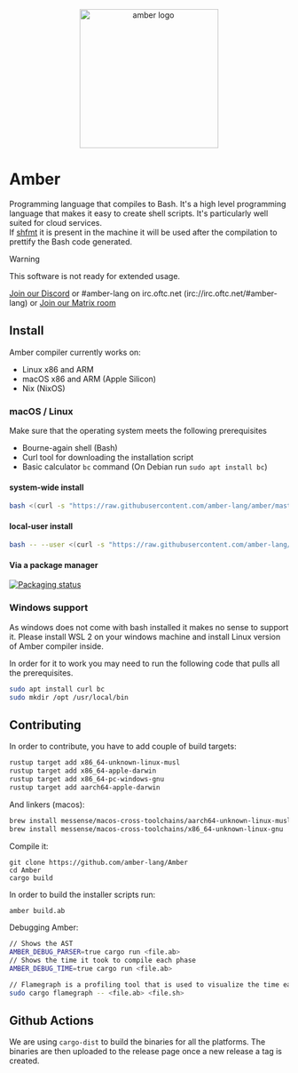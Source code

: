 <div align="center">
    <img src="assets/amber.png" alt="amber logo" width="250" />
</div>

# Amber

Programming language that compiles to Bash. It's a high level programming language that makes it easy to create shell scripts. It's particularly well suited for cloud services.  
If [shfmt](https://github.com/mvdan/sh) it is present in the machine it will be used after the compilation to prettify the Bash code generated.

> [!Warning]
> This software is not ready for extended usage.

[Join our Discord](https://discord.com/invite/cjHjxbsDvZ) or
#amber-lang on irc.oftc.net (irc://irc.oftc.net/#amber-lang) or
[Join our Matrix room](https://matrix.to/#/#_oftc_#amber-lang:matrix.org)

## Install
Amber compiler currently works on:
- Linux x86 and ARM
- macOS x86 and ARM (Apple Silicon)
- Nix (NixOS)

### macOS / Linux
Make sure that the operating system meets the following prerequisites
- Bourne-again shell (Bash)
- Curl tool for downloading the installation script
- Basic calculator `bc` command (On Debian run `sudo apt install bc`)

#### system-wide install
```bash
bash <(curl -s "https://raw.githubusercontent.com/amber-lang/amber/master/setup/install.sh")
```

#### local-user install
```bash
bash -- --user <(curl -s "https://raw.githubusercontent.com/amber-lang/amber/master/setup/install.sh")
```

#### Via a package manager
[![Packaging status](https://repology.org/badge/vertical-allrepos/amber-lang.svg)](https://repology.org/project/amber-lang/versions)

### Windows support
As windows does not come with bash installed it makes no sense to support it. Please install WSL 2 on your windows machine and install Linux version of Amber compiler inside.

In order for it to work you may need to run the following code that pulls all the prerequisites.

```bash
sudo apt install curl bc
sudo mkdir /opt /usr/local/bin
```


## Contributing
In order to contribute, you have to add couple of build targets:
```bash
rustup target add x86_64-unknown-linux-musl
rustup target add x86_64-apple-darwin
rustup target add x86_64-pc-windows-gnu
rustup target add aarch64-apple-darwin
```

And linkers (macos):
```bash
brew install messense/macos-cross-toolchains/aarch64-unknown-linux-musl
brew install messense/macos-cross-toolchains/x86_64-unknown-linux-gnu
```

Compile it:
```
git clone https://github.com/amber-lang/Amber
cd Amber
cargo build
```

In order to build the installer scripts run:
```bash
amber build.ab
```

Debugging Amber:
```bash
// Shows the AST
AMBER_DEBUG_PARSER=true cargo run <file.ab>
// Shows the time it took to compile each phase
AMBER_DEBUG_TIME=true cargo run <file.ab>

// Flamegraph is a profiling tool that is used to visualize the time each function took to execute
sudo cargo flamegraph -- <file.ab> <file.sh>
```

## Github Actions
We are using `cargo-dist` to build the binaries for all the platforms. The binaries are then uploaded to the release page once a new release a tag is created.
